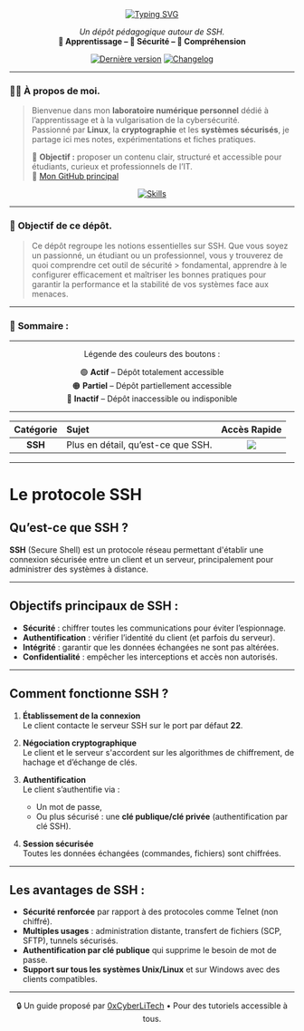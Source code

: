 <div align="center">

<a href="https://github.com/0xCyberLiTech">
  <img src="https://readme-typing-svg.herokuapp.com?font=Fira+Code&size=32&pause=1000&color=D14A4A&center=true&vCenter=true&width=650&lines=SSH;Introduction;Fonctionnement+de+Base;Sécurité+et+Confidentialité" alt="Typing SVG" />
</a>

<p align="center">
  <em>Un dépôt pédagogique autour de SSH.</em><br>
  <b>📘 Apprentissage – 🔐 Sécurité – 🧠 Compréhension</b>
</p>

[![Dernière version](https://img.shields.io/github/v/release/0xCyberLiTech/SSH?style=flat-square&color=blue)](https://github.com/0xCyberLiTech/SSH/releases/latest)
[![Changelog](https://img.shields.io/badge/📄%20CHANGELOG-SSH-blue)](https://github.com/0xCyberLiTech/SSH/blob/main/CHANGELOG.md)

</div>

---

### 👨‍💻 **À propos de moi.**

> Bienvenue dans mon **laboratoire numérique personnel** dédié à l’apprentissage et à la vulgarisation de la cybersécurité.  
> Passionné par **Linux**, la **cryptographie** et les **systèmes sécurisés**, je partage ici mes notes, expérimentations et fiches pratiques.  
>  
> 🎯 **Objectif :** proposer un contenu clair, structuré et accessible pour étudiants, curieux et professionnels de l’IT.  
> 🔗 [Mon GitHub principal](https://github.com/0xCyberLiTech)

<p align="center">
  <a href="https://skillicons.dev">
    <img src="https://skillicons.dev/icons?i=linux,debian,bash,docker,nginx,git,vim" alt="Skills" />
  </a>
</p>

---

### 🎯 **Objectif de ce dépôt.**

> Ce dépôt regroupe les notions essentielles sur SSH. Que vous soyez un passionné, un étudiant ou un professionnel, vous y trouverez de quoi comprendre cet outil de sécurité > fondamental, apprendre à le configurer efficacement et maîtriser les bonnes pratiques pour garantir la performance et la stabilité de vos systèmes face aux menaces.

---

### 🧭 **Sommaire :**

---

<div align="center" style="margin-bottom: 10px;">

Légende des couleurs des boutons :

🟢 **Actif** – Dépôt totalement accessible  
🟠 **Partiel** – Dépôt partiellement accessible  
🔴 **Inactif** – Dépôt inaccessible ou indisponible

</div>

---

<div align="center">

| Catégorie | Sujet | Accès Rapide |
|:---:|:---|:---:|
| **SSH** | Plus en détail, qu’est-ce que SSH.| [<img src="https://img.shields.io/badge/EXPLORER-brightgreen?style=for-the-badge&logo=github&logoColor=white">](SSH-INTRODUCTION-IPTABLES.md) |

</div>

---

# Le protocole SSH

## Qu’est-ce que SSH ?

**SSH** (Secure Shell) est un protocole réseau permettant d'établir une connexion sécurisée entre un client et un serveur, principalement pour administrer des systèmes à distance.

---

## Objectifs principaux de SSH :

- **Sécurité** : chiffrer toutes les communications pour éviter l’espionnage.
- **Authentification** : vérifier l’identité du client (et parfois du serveur).
- **Intégrité** : garantir que les données échangées ne sont pas altérées.
- **Confidentialité** : empêcher les interceptions et accès non autorisés.

---

## Comment fonctionne SSH ?

1. **Établissement de la connexion**  
   Le client contacte le serveur SSH sur le port par défaut **22**.

2. **Négociation cryptographique**  
   Le client et le serveur s'accordent sur les algorithmes de chiffrement, de hachage et d’échange de clés.

3. **Authentification**  
   Le client s’authentifie via :
   - Un mot de passe,
   - Ou plus sécurisé : une **clé publique/clé privée** (authentification par clé SSH).

4. **Session sécurisée**  
   Toutes les données échangées (commandes, fichiers) sont chiffrées.

---

## Les avantages de SSH :

- **Sécurité renforcée** par rapport à des protocoles comme Telnet (non chiffré).
- **Multiples usages** : administration distante, transfert de fichiers (SCP, SFTP), tunnels sécurisés.
- **Authentification par clé publique** qui supprime le besoin de mot de passe.
- **Support sur tous les systèmes Unix/Linux** et sur Windows avec des clients compatibles.

---

<p align="center">
  🔒 Un guide proposé par <a href="https://github.com/0xCyberLiTech">0xCyberLiTech</a> • Pour des tutoriels accessible à tous.
</p>
